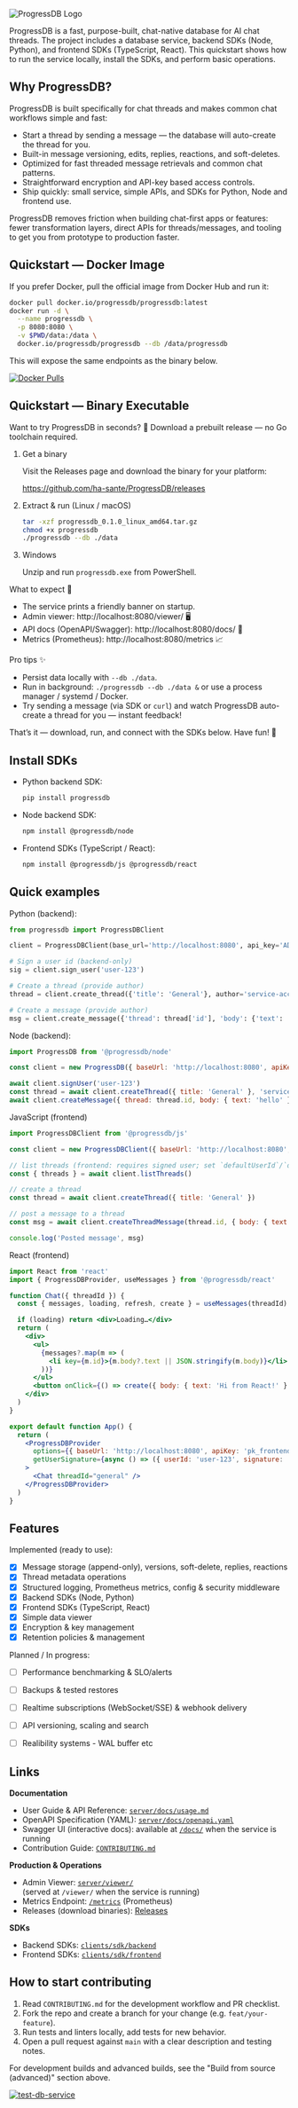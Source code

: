 
![ProgressDB Logo](/docs/images/logo-colors.png)

ProgressDB is a fast, purpose-built, chat-native database for AI chat threads. The project includes a database service, backend SDKs (Node, Python), and frontend SDKs (TypeScript, React). This quickstart shows how to run the service locally, install the SDKs, and perform basic operations.

## Why ProgressDB?

ProgressDB is built specifically for chat threads and makes common chat workflows simple and fast:

- Start a thread by sending a message — the database will auto-create the thread for you.
- Built-in message versioning, edits, replies, reactions, and soft-deletes.
- Optimized for fast threaded message retrievals and common chat patterns.
- Straightforward encryption and API-key based access controls.
- Ship quickly: small service, simple APIs, and SDKs for Python, Node and frontend use.

ProgressDB removes friction when building chat-first apps or features: fewer transformation layers, direct APIs for threads/messages, and tooling to get you from prototype to production faster.

## Quickstart — Docker Image

If you prefer Docker, pull the official image from Docker Hub and run it:

```sh
docker pull docker.io/progressdb/progressdb:latest
docker run -d \
  --name progressdb \
  -p 8080:8080 \
  -v $PWD/data:/data \
  docker.io/progressdb/progressdb --db /data/progressdb
```

This will expose the same endpoints as the binary below.

[![Docker Pulls](https://img.shields.io/docker/pulls/progressdb/progressdb?logo=docker)](https://hub.docker.com/r/progressdb/progressdb)


## Quickstart — Binary Executable

Want to try ProgressDB in seconds? 🚀 Download a prebuilt release — no Go toolchain required.

1) Get a binary

   Visit the Releases page and download the binary for your platform:

   https://github.com/ha-sante/ProgressDB/releases

2) Extract & run (Linux / macOS)

   ```sh
   tar -xzf progressdb_0.1.0_linux_amd64.tar.gz
   chmod +x progressdb
   ./progressdb --db ./data
   ```

3) Windows

   Unzip and run `progressdb.exe` from PowerShell.

What to expect 🎉

- The service prints a friendly banner on startup.
- Admin viewer: http://localhost:8080/viewer/ 🖥️
- API docs (OpenAPI/Swagger): http://localhost:8080/docs/ 📖
- Metrics (Prometheus): http://localhost:8080/metrics 📈

Pro tips ✨

- Persist data locally with `--db ./data`.
- Run in background: `./progressdb --db ./data &` or use a process manager / systemd / Docker.
- Try sending a message (via SDK or `curl`) and watch ProgressDB auto-create a thread for you — instant feedback!

That’s it — download, run, and connect with the SDKs below. Have fun! 🎉


## Install SDKs

- Python backend SDK:

  ```sh
  pip install progressdb
  ```

- Node backend SDK:

  ```sh
  npm install @progressdb/node
  ```

- Frontend SDKs (TypeScript / React):

  ```sh
  npm install @progressdb/js @progressdb/react
  ```

## Quick examples

Python (backend):

```py
from progressdb import ProgressDBClient

client = ProgressDBClient(base_url='http://localhost:8080', api_key='ADMIN_KEY')

# Sign a user id (backend-only)
sig = client.sign_user('user-123')

# Create a thread (provide author)
thread = client.create_thread({'title': 'General'}, author='service-account')

# Create a message (provide author)
msg = client.create_message({'thread': thread['id'], 'body': {'text': 'hello'}}, author='service-account')
```

Node (backend):

```js
import ProgressDB from '@progressdb/node'

const client = new ProgressDB({ baseUrl: 'http://localhost:8080', apiKey: process.env.PROGRESSDB_ADMIN_KEY })

await client.signUser('user-123')
const thread = await client.createThread({ title: 'General' }, 'service-account')
await client.createMessage({ thread: thread.id, body: { text: 'hello' } }, 'service-account')
```



JavaScript (frontend)

```js
import ProgressDBClient from '@progressdb/js'

const client = new ProgressDBClient({ baseUrl: 'http://localhost:8080', apiKey: 'pk_frontend' })

// list threads (frontend: requires signed user; set `defaultUserId`/`defaultUserSignature`)
const { threads } = await client.listThreads()

// create a thread
const thread = await client.createThread({ title: 'General' })

// post a message to a thread
const msg = await client.createThreadMessage(thread.id, { body: { text: 'Hello from the web!' } })

console.log('Posted message', msg)
```

React (frontend)

```jsx
import React from 'react'
import { ProgressDBProvider, useMessages } from '@progressdb/react'

function Chat({ threadId }) {
  const { messages, loading, refresh, create } = useMessages(threadId)

  if (loading) return <div>Loading…</div>
  return (
    <div>
      <ul>
        {messages?.map(m => (
          <li key={m.id}>{m.body?.text || JSON.stringify(m.body)}</li>
        ))}
      </ul>
      <button onClick={() => create({ body: { text: 'Hi from React!' } })}>Send</button>
    </div>
  )
}

export default function App() {
  return (
    <ProgressDBProvider
      options={{ baseUrl: 'http://localhost:8080', apiKey: 'pk_frontend' }}
      getUserSignature={async () => ({ userId: 'user-123', signature: 'sig-placeholder' })}
    >
      <Chat threadId="general" />
    </ProgressDBProvider>
  )
}
```

## Features

Implemented (ready to use):

- [x] Message storage (append-only), versions, soft-delete, replies, reactions
- [x] Thread metadata operations
- [x] Structured logging, Prometheus metrics, config & security middleware
- [x] Backend SDKs (Node, Python)
- [x] Frontend SDKs (TypeScript, React)
- [x] Simple data viewer
- [x] Encryption & key management
- [x] Retention policies & management

Planned / In progress:

- [ ] Performance benchmarking & SLO/alerts
- [ ] Backups & tested restores
- [ ] Realtime subscriptions (WebSocket/SSE) & webhook delivery
- [ ] API versioning, scaling and search
- [ ] Realibility systems - WAL buffer etc


## Links

**Documentation**
- User Guide & API Reference: [`server/docs/usage.md`](server/docs/usage.md)
- OpenAPI Specification (YAML): [`server/docs/openapi.yaml`](server/docs/openapi.yaml)  
- Swagger UI (interactive docs): available at [`/docs/`](http://localhost:8080/docs) when the service is running
- Contribution Guide: [`CONTRIBUTING.md`](CONTRIBUTING.md)

**Production & Operations**
- Admin Viewer: [`server/viewer/`](server/viewer/)  
  (served at `/viewer/` when the service is running)
- Metrics Endpoint: [`/metrics`](server/README.md#metrics) (Prometheus)
- Releases (download binaries): [Releases](https://github.com/ha-sante/ProgressDB/releases)

**SDKs**
- Backend SDKs: [`clients/sdk/backend`](clients/sdk/backend)
- Frontend SDKs: [`clients/sdk/frontend`](clients/sdk/frontend)

## How to start contributing

1. Read `CONTRIBUTING.md` for the development workflow and PR checklist.
2. Fork the repo and create a branch for your change (e.g. `feat/your-feature`).
3. Run tests and linters locally, add tests for new behavior.
4. Open a pull request against `main` with a clear description and testing notes.

For development builds and advanced builds, see the "Build from source (advanced)" section above.


[![test-db-service](https://github.com/ha-sante/ProgressDB/actions/workflows/test-db-service.yml/badge.svg)](https://github.com/ha-sante/ProgressDB/actions/workflows/test-db-service.yml)